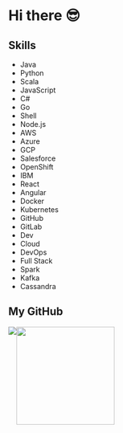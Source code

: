 # Hi there 😎

## Skills

- Java
- Python
- Scala
- JavaScript
- C#
- Go
- Shell
- Node.js
- AWS
- Azure
- GCP
- Salesforce
- OpenShift
- IBM
- React
- Angular
- Docker
- Kubernetes
- GitHub
- GitLab
- Dev
- Cloud
- DevOps
- Full Stack
- Spark
- Kafka
- Cassandra

## My GitHub

<div style="display: flex; width:100%; ">
  <img align="center" src="https://github-readme-stats.vercel.app/api?username=briansu2004&show_icons=true&theme=rose_pine" />
  <img align="center" src="https://github-readme-stats.vercel.app/api/top-langs/?username=briansu2004&layout=compact&card_width=250&langs_count=6&theme=rose_pine" height="195rem" />
</div>
